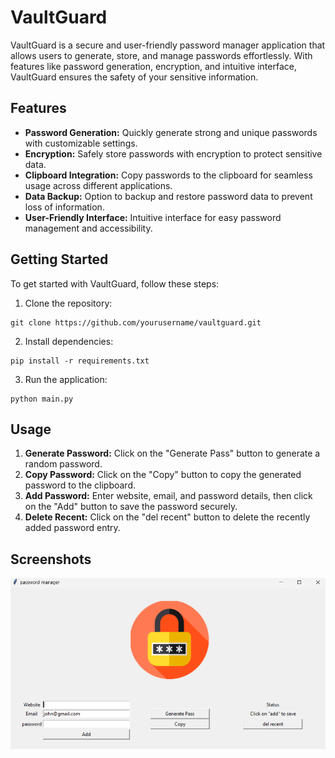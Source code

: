 # VaultGuard

VaultGuard is a secure and user-friendly password manager application that allows users to generate, store, and manage passwords effortlessly. With features like password generation, encryption, and intuitive interface, VaultGuard ensures the safety of your sensitive information.

## Features

- **Password Generation:** Quickly generate strong and unique passwords with customizable settings.
- **Encryption:** Safely store passwords with encryption to protect sensitive data.
- **Clipboard Integration:** Copy passwords to the clipboard for seamless usage across different applications.
- **Data Backup:** Option to backup and restore password data to prevent loss of information.
- **User-Friendly Interface:** Intuitive interface for easy password management and accessibility.

## Getting Started

To get started with VaultGuard, follow these steps:

1. Clone the repository:

```
git clone https://github.com/yourusername/vaultguard.git
```

2. Install dependencies:

```
pip install -r requirements.txt
```

3. Run the application:

```
python main.py
```

## Usage

1. **Generate Password:** Click on the "Generate Pass" button to generate a random password.
2. **Copy Password:** Click on the "Copy" button to copy the generated password to the clipboard.
3. **Add Password:** Enter website, email, and password details, then click on the "Add" button to save the password securely.
4. **Delete Recent:** Click on the "del recent" button to delete the recently added password entry.

## Screenshots

![Screenshot1](/screenshot_1.png)


